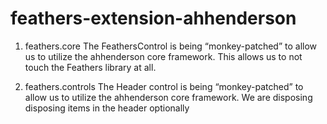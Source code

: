 # feathers-extension-ahhenderson

1. feathers.core
The FeathersControl is being “monkey-patched” to allow us to utilize the ahhenderson core framework. This allows us to not touch the Feathers library at all.

2. feathers.controls
The Header control is being “monkey-patched” to allow us to utilize the ahhenderson core framework. We are disposing disposing items in the header optionally



